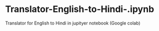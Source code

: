 # Translator-English-to-Hindi-.ipynb
Translator for English to Hindi in jupityer notebook (Google colab)
